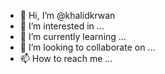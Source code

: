 - 👋 Hi, I’m @khalidkrwan
- 👀 I’m interested in ...
- 🌱 I’m currently learning ...
- 💞️ I’m looking to collaborate on ...
- 📫 How to reach me ...

<!---
khalidkrwan/khalidkrwan is a ✨ special ✨ repository because its `README.md` (this file) appears on your GitHub profile.
You can click the Preview link to take a look at your changes.
--->
